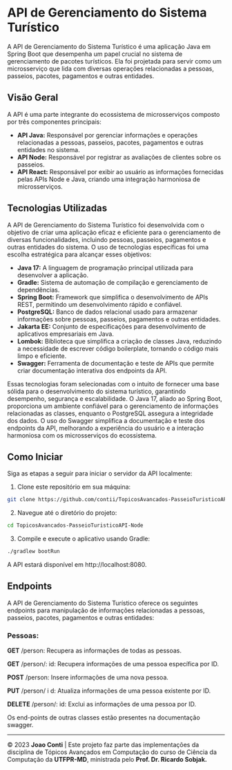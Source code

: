# API de Gerenciamento do Sistema Turístico
A API de Gerenciamento do Sistema Turístico é uma aplicação Java em  Spring Boot que desempenha um papel crucial no sistema de gerenciamento de pacotes turísticos. Ela foi projetada para servir como um microsserviço que lida com diversas operações relacionadas a pessoas, passeios, pacotes, pagamentos e outras entidades.

## Visão Geral
A API é uma parte integrante do ecossistema de microsserviços composto por três componentes principais:

- **API Java:** Responsável por gerenciar informações e operações relacionadas a pessoas, passeios, pacotes, pagamentos e outras entidades no sistema.
- **API Node:** Responsável por registrar as avaliações de clientes sobre os passeios.
- **API React:** Responsável por exibir ao usuário as informações fornecidas pelas APIs Node e Java, criando uma integração harmoniosa de microsserviços.

## Tecnologias Utilizadas

A API de Gerenciamento do Sistema Turístico foi desenvolvida com o objetivo de criar uma aplicação eficaz e eficiente para o gerenciamento de diversas funcionalidades, incluindo pessoas, passeios, pagamentos e outras entidades do sistema. O uso de tecnologias específicas foi uma escolha estratégica para alcançar esses objetivos:

- **Java 17:** A linguagem de programação principal utilizada para desenvolver a aplicação.
- **Gradle:** Sistema de automação de compilação e gerenciamento de dependências.
- **Spring Boot:** Framework que simplifica o desenvolvimento de APIs REST, permitindo um desenvolvimento rápido e confiável.
- **PostgreSQL:** Banco de dados relacional usado para armazenar informações sobre pessoas, passeios, pagamentos e outras entidades.
- **Jakarta EE:** Conjunto de especificações para desenvolvimento de aplicativos empresariais em Java.
- **Lombok:** Biblioteca que simplifica a criação de classes Java, reduzindo a necessidade de escrever código boilerplate, tornando o código mais limpo e eficiente.
- **Swagger:** Ferramenta de documentação e teste de APIs que permite criar documentação interativa dos endpoints da API.

Essas tecnologias foram selecionadas com o intuito de fornecer uma base sólida para o desenvolvimento do sistema turístico, garantindo desempenho, segurança e escalabilidade. O Java 17, aliado ao Spring Boot, proporciona um ambiente confiável para o gerenciamento de informações relacionadas as classes, enquanto o PostgreSQL assegura a integridade dos dados. O uso do Swagger simplifica a documentação e teste dos endpoints da API, melhorando a experiência do usuário e a interação harmoniosa com os microsserviços do ecossistema.

## Como Iniciar

Siga as etapas a seguir para iniciar o servidor da API localmente:

1. Clone este repositório em sua máquina:
```bash
git clone https://github.com/contii/TopicosAvancados-PasseioTuristicoAPI-Node.git
```
2. Navegue até o diretório do projeto:
```bash
cd TopicosAvancados-PasseioTuristicoAPI-Node
```
3. Compile e execute o aplicativo usando Gradle:
```bash
./gradlew bootRun
```
A API estará disponível em http://localhost:8080.

## Endpoints

A API de Gerenciamento do Sistema Turístico oferece os seguintes endpoints para manipulação de informações relacionadas a pessoas, passeios, pacotes, pagamentos e outras entidades:

### Pessoas:

**GET** /person: Recupera as informações de todas as pessoas.

**GET** /person/: id: Recupera informações de uma pessoa específica por ID.

**POST** /person: Insere informações de uma nova pessoa.

**PUT** /person/ i d: Atualiza informações de uma pessoa existente por ID.

**DELETE** /person/: id: Exclui as informações de uma pessoa por ID.

Os end-points de outras classes estão presentes na documentação swagger.

---

© 2023 **Joao Conti** | Este projeto faz parte das implementações da disciplina de Tópicos Avançados em Computação do curso de Ciência da Computação da **UTFPR-MD**, ministrada pelo **Prof. Dr. Ricardo Sobjak.**
